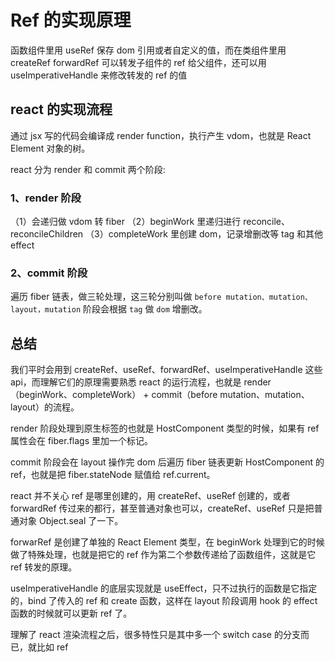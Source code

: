 # Ref 的实现原理

函数组件里用 useRef 保存 dom 引用或者自定义的值，而在类组件里用 createRef
forwardRef 可以转发子组件的 ref 给父组件，还可以用 useImperativeHandle 来修改转发的 ref 的值

## react 的实现流程

通过 jsx 写的代码会编译成 render function，执行产生 vdom，也就是 React Element 对象的树。

react 分为 render 和 commit 两个阶段:

### 1、render 阶段
（1）会递归做 vdom 转 fiber
（2）beginWork 里递归进行 reconcile、reconcileChildren
（3）completeWork 里创建 dom，记录增删改等 tag 和其他 effect

### 2、commit 阶段

遍历 fiber 链表，做三轮处理，这三轮分别叫做 `before mutation、mutation、layout，mutation` 阶段会根据 `tag` 做 `dom` 增删改。

## 总结

我们平时会用到 createRef、useRef、forwardRef、useImperativeHandle 这些 api，而理解它们的原理需要熟悉 react 的运行流程，也就是 render（beginWork、completeWork） + commit（before mutation、mutation、layout）的流程。

render 阶段处理到原生标签的也就是 HostComponent 类型的时候，如果有 ref 属性会在 fiber.flags 里加一个标记。

commit 阶段会在 layout 操作完 dom 后遍历 fiber 链表更新 HostComponent 的 ref，也就是把 fiber.stateNode 赋值给 ref.current。

react 并不关心 ref 是哪里创建的，用 createRef、useRef 创建的，或者 forwardRef 传过来的都行，甚至普通对象也可以，createRef、useRef 只是把普通对象 Object.seal 了一下。

forwarRef 是创建了单独的 React Element 类型，在 beginWork 处理到它的时候做了特殊处理，也就是把它的 ref 作为第二个参数传递给了函数组件，这就是它 ref 转发的原理。

useImperativeHandle 的底层实现就是 useEffect，只不过执行的函数是它指定的，bind 了传入的 ref 和 create 函数，这样在 layout 阶段调用 hook 的 effect 函数的时候就可以更新 ref 了。

理解了 react 渲染流程之后，很多特性只是其中多一个 switch case 的分支而已，就比如 ref